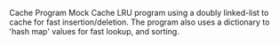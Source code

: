 Cache Program
Mock Cache LRU program using a doubly linked-list to cache for fast insertion/deletion.
The program also uses a dictionary to 'hash map' values for fast lookup, and sorting.
